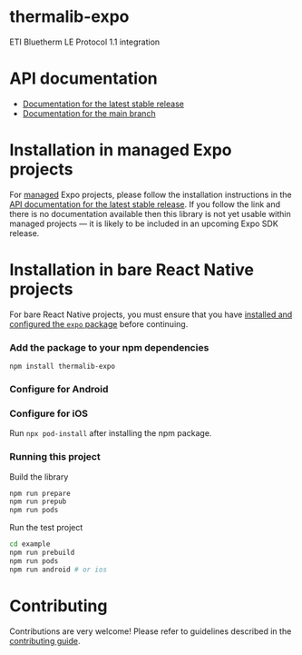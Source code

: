 # thermalib-expo

ETI Bluetherm LE Protocol 1.1 integration

# API documentation

- [Documentation for the latest stable release](https://docs.expo.dev/versions/latest/sdk/thermalib-expo/)
- [Documentation for the main branch](https://docs.expo.dev/versions/unversioned/sdk/thermalib-expo/)

# Installation in managed Expo projects

For [managed](https://docs.expo.dev/archive/managed-vs-bare/) Expo projects, please follow the installation instructions in the [API documentation for the latest stable release](#api-documentation). If you follow the link and there is no documentation available then this library is not yet usable within managed projects &mdash; it is likely to be included in an upcoming Expo SDK release.

# Installation in bare React Native projects

For bare React Native projects, you must ensure that you have [installed and configured the `expo` package](https://docs.expo.dev/bare/installing-expo-modules/) before continuing.

### Add the package to your npm dependencies

```
npm install thermalib-expo
```

### Configure for Android

### Configure for iOS

Run `npx pod-install` after installing the npm package.

### Running this project

Build the library

```bash
npm run prepare
npm run prepub
npm run pods
```

Run the test project

```bash
cd example
npm run prebuild
npm run pods
npm run android # or ios

```

# Contributing

Contributions are very welcome! Please refer to guidelines described in the [contributing guide](https://github.com/expo/expo#contributing).

